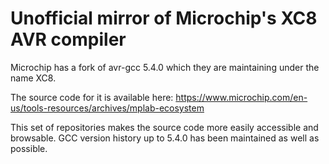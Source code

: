 # Unofficial mirror of Microchip's XC8 AVR compiler

Microchip has a fork of avr-gcc 5.4.0 which they are maintaining under the name XC8.

The source code for it is available here: https://www.microchip.com/en-us/tools-resources/archives/mplab-ecosystem

This set of repositories makes the source code more easily accessible and browsable.
GCC version history up to 5.4.0 has been maintained as well as possible.
